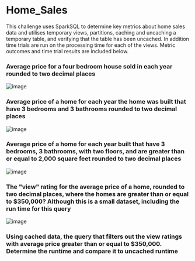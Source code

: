 # Home_Sales

This challenge uses SparkSQL to determine key metrics about home sales data and utilises temporary views, partitions, caching and uncaching a temporary table, and verifying that the table has been uncached.  In addition time trials are run on the processing time for each of the views.  Metric outcomes and time trial results are included below. 

### Average price for a four bedroom house sold in each year rounded to two decimal places
![image](https://github.com/VioletRogue12/Home_Sales/assets/130148039/8945a4fd-36b8-4bef-b8b2-ec5e08ce600c)


### Average price of a home for each year the home was built that have 3 bedrooms and 3 bathrooms rounded to two decimal places
![image](https://github.com/VioletRogue12/Home_Sales/assets/130148039/8da8dadc-1f7f-45b2-8b26-6e868413420f)


### Average price of a home for each year built that have 3 bedrooms, 3 bathrooms, with two floors, and are greater than or equal to 2,000 square feet rounded to two decimal places
![image](https://github.com/VioletRogue12/Home_Sales/assets/130148039/1eef9e70-722f-430a-ab9a-5a410552c840)

### The "view" rating for the average price of a home, rounded to two decimal places, where the homes are greater than or equal to $350,000? Although this is a small dataset, including the run time for this query
![image](https://github.com/VioletRogue12/Home_Sales/assets/130148039/19d6078c-7970-4f3c-87d9-8cd288d2995d)

### Using cached data, the query that filters out the view ratings with average price greater than or equal to $350,000. Determine the runtime and compare it to uncached runtime

